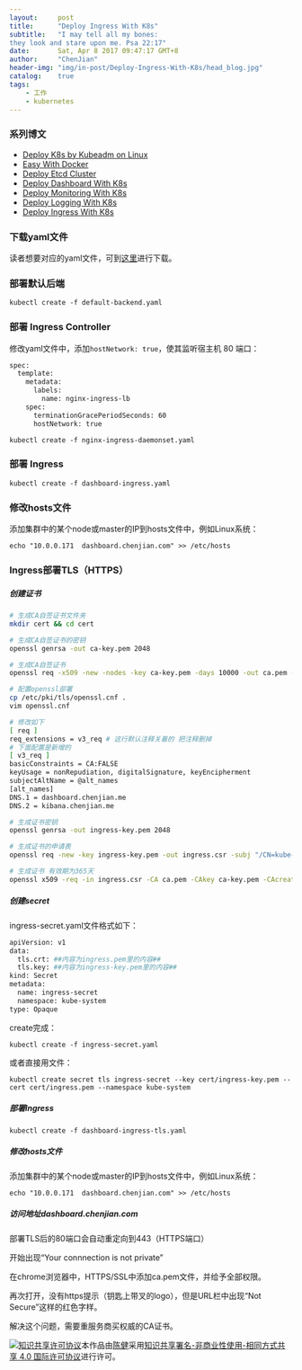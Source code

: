 ```yaml
---
layout:     post
title:      "Deploy Ingress With K8s"
subtitle:   "I may tell all my bones:
they look and stare upon me. Psa 22:17"
date:       Sat, Apr 8 2017 09:47:17 GMT+8
author:     "ChenJian"
header-img: "img/in-post/Deploy-Ingress-With-K8s/head_blog.jpg"
catalog:    true
tags:
    - 工作
    - kubernetes
---
```


### 系列博文

- [Deploy K8s by Kubeadm on Linux](https://o-my-chenjian.com/2016/12/08/Deploy-K8s-by-Kubeadm-on-Linux/)
- [Easy With Docker](https://o-my-chenjian.com/2016/07/04/Easy-With-Docker/)
- [Deploy Etcd Cluster](https://o-my-chenjian.com/2017/04/08/Deploy-Etcd-Cluster/)
- [Deploy Dashboard With K8s](https://o-my-chenjian.com/2017/04/08/Deploy-Dashboard-With-K8s/)
- [Deploy Monitoring With K8s](https://o-my-chenjian.com/2017/04/08/Deploy-Monitoring-With-K8s/)
- [Deploy Logging With K8s](https://o-my-chenjian.com/2017/04/08/Deploy-Logging-With-K8s/)
- [Deploy Ingress With K8s](https://o-my-chenjian.com/2017/04/08/Deploy-Ingress-With-K8s/)

### 下载yaml文件

读者想要对应的yaml文件，可到[这里](https://pan.baidu.com/s/1pLhmqzL)进行下载。

### 部署默认后端

`kubectl create -f default-backend.yaml`

### 部署 Ingress Controller

修改yaml文件中，添加`hostNetwork: true`，使其监听宿主机 80 端口：

``` sh
spec:
  template:
    metadata:
      labels:
        name: nginx-ingress-lb
    spec:
      terminationGracePeriodSeconds: 60
      hostNetwork: true
```

`kubectl create -f nginx-ingress-daemonset.yaml`

### 部署 Ingress

`kubectl create -f dashboard-ingress.yaml`

### 修改hosts文件

添加集群中的某个node或master的IP到hosts文件中，例如Linux系统：

`echo "10.0.0.171  dashboard.chenjian.com" >> /etc/hosts`

### Ingress部署TLS（HTTPS）

##### 创建证书

``` bash
# 生成CA自签证书文件夹
mkdir cert && cd cert

# 生成CA自签证书的密钥
openssl genrsa -out ca-key.pem 2048

# 生成CA自签证书
openssl req -x509 -new -nodes -key ca-key.pem -days 10000 -out ca.pem -subj "/CN=kube-ca"

# 配置openssl部署
cp /etc/pki/tls/openssl.cnf .
vim openssl.cnf

# 修改如下
[ req ]
req_extensions = v3_req # 这行默认注释关着的 把注释删掉
# 下面配置是新增的
[ v3_req ]
basicConstraints = CA:FALSE
keyUsage = nonRepudiation, digitalSignature, keyEncipherment
subjectAltName = @alt_names
[alt_names]
DNS.1 = dashboard.chenjian.me
DNS.2 = kibana.chenjian.me

# 生成证书密钥
openssl genrsa -out ingress-key.pem 2048

# 生成证书的申请表
openssl req -new -key ingress-key.pem -out ingress.csr -subj "/CN=kube-ingress" -config openssl.cnf

# 生成证书 有效期为365天
openssl x509 -req -in ingress.csr -CA ca.pem -CAkey ca-key.pem -CAcreateserial -out ingress.pem -days 365 -extensions v3_req -extfile openssl.cnf
```

##### 创建secret

ingress-secret.yaml文件格式如下：

``` sh
apiVersion: v1
data:
  tls.crt: ##内容为ingress.pem里的内容##
  tls.key: ##内容为ingress-key.pem里的内容##
kind: Secret
metadata:
  name: ingress-secret
  namespace: kube-system
type: Opaque
```

create完成：

`kubectl create -f ingress-secret.yaml`

或者直接用文件：

`kubectl create secret tls ingress-secret --key cert/ingress-key.pem --cert cert/ingress.pem --namespace kube-system`

##### 部署Ingress

`kubectl create -f dashboard-ingress-tls.yaml`

##### 修改hosts文件

添加集群中的某个node或master的IP到hosts文件中，例如Linux系统：

`echo "10.0.0.171  dashboard.chenjian.com" >> /etc/hosts`

##### 访问地址dashboard.chenjian.com

部署TLS后的80端口会自动重定向到443（HTTPS端口）

开始出现“Your connnection is not private”

在chrome浏览器中，HTTPS/SSL中添加ca.pem文件，并给予全部权限。

再次打开，没有https提示（钥匙上带叉的logo），但是URL栏中出现“Not Secure”这样的红色字样。

解决这个问题，需要重服务商买权威的CA证书。

<a rel="license" href="http://creativecommons.org/licenses/by-nc-sa/4.0/"><img alt="知识共享许可协议" style="border-width:0" src="https://i.creativecommons.org/l/by-nc-sa/4.0/88x31.png" /></a>本作品由<a xmlns:cc="http://creativecommons.org/ns#" href="https://o-my-chenjian.com/2017/04/08/Deploy-Ingress-With-K8s/" property="cc:attributionName" rel="cc:attributionURL">陈健</a>采用<a rel="license" href="http://creativecommons.org/licenses/by-nc-sa/4.0/">知识共享署名-非商业性使用-相同方式共享 4.0 国际许可协议</a>进行许可。